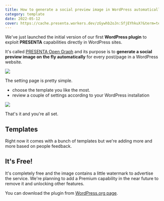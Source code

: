 ```yaml
---
title: How to generate a social preview image in WordPress automatically
category: template
date: 2022-05-12
cover: https://cache.presenta.workers.dev/zGywhb2oJn:SfjEYhkuX?&term=tech&title=How to generate a social preview image in WordPress automatically&subtitle=Announcement
---
```


We've just launched the initial version of our first **WordPress plugin** to exploit **PRESENTA** capabilities directly in WordPress sites.

It's called [PRESENTA Open Graph](https://wordpress.org/plugins/presenta-open-graph/) and its purpose is to **generate a social preview image on the fly automatically** for every post/page in a WordPress website.



<div class="img">

![](../blog/how-to-generate-social-preview-images-in-wordpress/banner-772x250.png)

</div>


The setting page is pretty simple. 

- choose the template you like the most.
- review a couple of settings according to your WordPress installation


<div class="img">

![](../blog/how-to-generate-social-preview-images-in-wordpress/screenshot-1.jpg)

</div>


That's it and you're all set.

## Templates

Right now it comes with a bunch of templates but we're adding more and more based on people feedback.

## It's Free!

It's completely free and the image contains a little watermark to advertise the service. We're planning to add a Premium capability in the near future to remove it and unlocking other features.

You can download the plugin from [WordPress.org page](https://wordpress.org/plugins/presenta-open-graph/).